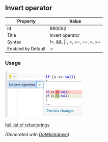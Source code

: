 ## Invert operator

| Property           | Value                             |
| ------------------ | --------------------------------- |
| Id                 | RR0082                            |
| Title              | Invert operator                   |
| Syntax             | \!=, &&, \|\|, \<, \<=, ==, >, >= |
| Enabled by Default | &#x2713;                          |

### Usage

![Invert operator](../../images/refactorings/InvertOperator.png)

[full list of refactorings](Refactorings.md)

*\(Generated with [DotMarkdown](http://github.com/JosefPihrt/DotMarkdown)\)*